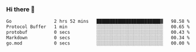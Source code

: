 ### Hi there 👋

<!--
**yeya24/yeya24** is a ✨ _special_ ✨ repository because its `README.md` (this file) appears on your GitHub profile.

Here are some ideas to get you started:

- 🔭 I’m currently working on ...
- 🌱 I’m currently learning ...
- 👯 I’m looking to collaborate on ...
- 🤔 I’m looking for help with ...
- 💬 Ask me about ...
- 📫 How to reach me: ...
- 😄 Pronouns: ...
- ⚡ Fun fact: ...
-->

<!--START_SECTION:waka-->

```txt
Go                2 hrs 52 mins   ████████████████████████▓   98.58 %
Protocol Buffer   1 min           ░░░░░░░░░░░░░░░░░░░░░░░░░   00.65 %
protobuf          0 secs          ░░░░░░░░░░░░░░░░░░░░░░░░░   00.43 %
Markdown          0 secs          ░░░░░░░░░░░░░░░░░░░░░░░░░   00.34 %
go.mod            0 secs          ░░░░░░░░░░░░░░░░░░░░░░░░░   00.00 %
```

<!--END_SECTION:waka-->
